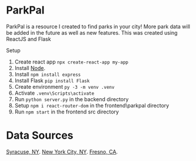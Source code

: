 # ParkPal
ParkPal is a resource I created to find parks in your city! More park data will be added in the future as well as new features.
This was created using ReactJS and Flask

Setup
1. Create react app ``npx create-react-app my-app``
2. Install [Node](https://nodejs.org/en/download).
3. Install ``npm install express``
4. Install Flask ``pip install Flask``
5. Create environment ``py -3 -m venv .venv``
6. Activate ``.venv\Scripts\activate``
7. Run ``python server.py`` in the backend directory
8. Setup ``npm i react-router-dom`` in the frontend\parkpal directory
9. Run ``npm start`` in the frontend src directory



# Data Sources
[Syracuse, NY](https://data.syr.gov/).
[New York City, NY](https://nycopendata.socrata.com/Recreation/Parks-Properties/enfh-gkve/about_data).
[Fresno, CA](https://gis-cityoffresno.hub.arcgis.com/).
